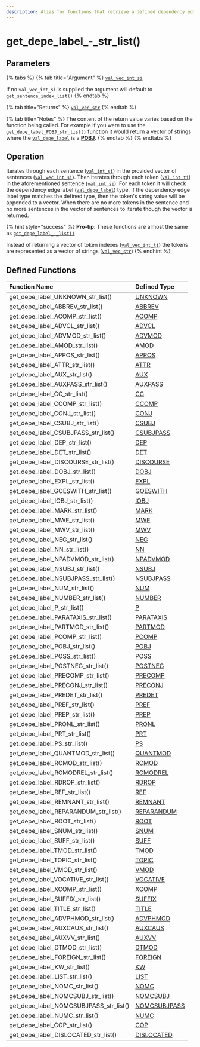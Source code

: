```yaml
---
description: Alias for functions that retrieve a defined dependency edge label type
---
```


# get\_depe\_label\_-\_str\_list\(\)

## Parameters

{% tabs %}
{% tab title="Argument" %}
[`val_vec_int_si`](../../../variable-types/val_vec_int_si.md)

If no `val_vec_int_si` is supplied the argument will default to `get_sentence_index_list()`
{% endtab %}

{% tab title="Returns" %}
[`val_vec_str`](../../../variable-types/val_vec_str.md)
{% endtab %}

{% tab title="Notes" %}
The content of the return value varies based on the function being called. For example if you were to use the `get_depe_label_POBJ_str_list()` function it would return a vector of strings where the [`val_depe_label`](../../../variable-types/val_depe_label.md) is a [**POBJ**](../../../../definitions/dependency-labels/pobj.md).
{% endtab %}
{% endtabs %}

## Operation

Iterates through each sentence \([`val_int_si`](../../../variable-types/val_int_si.md)\) in the provided vector of sentences \([`val_vec_int_si`](../../../variable-types/val_vec_int_si.md)\). Then iterates through each token \([`val_int_ti`](../../../variable-types/val_int_ti.md)\) in the aforementioned sentence \([`val_int_si`](../../../variable-types/val_int_si.md)\). For each token it will check the dependency edge label \([`val_depe_label`](../../../variable-types/val_depe_label.md)\) type. If the dependency edge label type matches the defined type, then the token's string value will be appended to a vector. When there are no more tokens in the sentence and no more sentences in the vector of sentences to iterate though the vector is returned.

{% hint style="success" %}
**Pro-tip**: These functions are almost the same as [`get_depe_label_-_list()`](get_depe_label_-_list.md)

Instead of returning a vector of token indexes \([`val_vec_int_ti`](../../../variable-types/val_vec_int_ti.md)\) the tokens are represented as a vector of strings \([`val_vec_str`](../../../variable-types/val_vec_str.md)\)
{% endhint %}

## Defined Functions

| Function Name | Defined Type |
| :--- | :--- |
| get\_depe\_label\_UNKNOWN\_str\_list\(\) | [UNKNOWN](../../../../definitions/dependency-labels/unknown.md) |
| get\_depe\_label\_ABBREV\_str\_list\(\) | [ABBREV](../../../../definitions/dependency-labels/abbrev.md) |
| get\_depe\_label\_ACOMP\_str\_list\(\) | [ACOMP](../../../../definitions/dependency-labels/acomp.md) |
| get\_depe\_label\_ADVCL\_str\_list\(\) | [ADVCL](../../../../definitions/dependency-labels/advcl.md) |
| get\_depe\_label\_ADVMOD\_str\_list\(\) | [ADVMOD](../../../../definitions/dependency-labels/advmod.md) |
| get\_depe\_label\_AMOD\_str\_list\(\) | [AMOD](../../../../definitions/dependency-labels/amod.md) |
| get\_depe\_label\_APPOS\_str\_list\(\) | [APPOS](../../../../definitions/dependency-labels/appos.md) |
| get\_depe\_label\_ATTR\_str\_list\(\) | [ATTR](../../../../definitions/dependency-labels/attr.md) |
| get\_depe\_label\_AUX\_str\_list\(\) | [AUX](../../../../definitions/dependency-labels/aux.md) |
| get\_depe\_label\_AUXPASS\_str\_list\(\) | [AUXPASS](../../../../definitions/dependency-labels/auxpass.md) |
| get\_depe\_label\_CC\_str\_list\(\) | [CC](../../../../definitions/dependency-labels/cc.md) |
| get\_depe\_label\_CCOMP\_str\_list\(\) | [CCOMP](../../../../definitions/dependency-labels/ccomp.md) |
| get\_depe\_label\_CONJ\_str\_list\(\) | [CONJ](../../../../definitions/dependency-labels/conj.md) |
| get\_depe\_label\_CSUBJ\_str\_list\(\) | [CSUBJ](../../../../definitions/dependency-labels/csubj.md) |
| get\_depe\_label\_CSUBJPASS\_str\_list\(\) | [CSUBJPASS](../../../../definitions/dependency-labels/csubjpass.md) |
| get\_depe\_label\_DEP\_str\_list\(\) | [DEP](../../../../definitions/dependency-labels/dep.md) |
| get\_depe\_label\_DET\_str\_list\(\) | [DET](../../../../definitions/dependency-labels/det.md) |
| get\_depe\_label\_DISCOURSE\_str\_list\(\) | [DISCOURSE](../../../../definitions/dependency-labels/discourse.md) |
| get\_depe\_label\_DOBJ\_str\_list\(\) | [DOBJ](../../../../definitions/dependency-labels/dobj.md) |
| get\_depe\_label\_EXPL\_str\_list\(\) | [EXPL](../../../../definitions/dependency-labels/expl.md) |
| get\_depe\_label\_GOESWITH\_str\_list\(\) | [GOESWITH](../../../../definitions/dependency-labels/goeswith.md) |
| get\_depe\_label\_IOBJ\_str\_list\(\) | [IOBJ](../../../../definitions/dependency-labels/iobj.md) |
| get\_depe\_label\_MARK\_str\_list\(\) | [MARK](../../../../definitions/dependency-labels/mark.md) |
| get\_depe\_label\_MWE\_str\_list\(\) | [MWE](../../../../definitions/dependency-labels/mwe.md) |
| get\_depe\_label\_MWV\_str\_list\(\) | [MWV](../../../../definitions/dependency-labels/mwv.md) |
| get\_depe\_label\_NEG\_str\_list\(\) | [NEG](../../../../definitions/dependency-labels/neg.md) |
| get\_depe\_label\_NN\_str\_list\(\) | [NN](../../../../definitions/dependency-labels/nn.md) |
| get\_depe\_label\_NPADVMOD\_str\_list\(\) | [NPADVMOD](../../../../definitions/dependency-labels/npadvmod.md) |
| get\_depe\_label\_NSUBJ\_str\_list\(\) | [NSUBJ](../../../../definitions/dependency-labels/nsubj.md) |
| get\_depe\_label\_NSUBJPASS\_str\_list\(\) | [NSUBJPASS](../../../../definitions/dependency-labels/nsubjpass.md) |
| get\_depe\_label\_NUM\_str\_list\(\) | [NUM](../../../../definitions/dependency-labels/num.md) |
| get\_depe\_label\_NUMBER\_str\_list\(\) | [NUMBER](../../../../definitions/dependency-labels/number.md) |
| get\_depe\_label\_P\_str\_list\(\) | [P](../../../../definitions/dependency-labels/p.md) |
| get\_depe\_label\_PARATAXIS\_str\_list\(\) | [PARATAXIS](../../../../definitions/dependency-labels/parataxis.md) |
| get\_depe\_label\_PARTMOD\_str\_list\(\) | [PARTMOD](../../../../definitions/dependency-labels/partmod.md) |
| get\_depe\_label\_PCOMP\_str\_list\(\) | [PCOMP](../../../../definitions/dependency-labels/pcomp.md) |
| get\_depe\_label\_POBJ\_str\_list\(\) | [POBJ](../../../../definitions/dependency-labels/pobj.md) |
| get\_depe\_label\_POSS\_str\_list\(\) | [POSS](../../../../definitions/dependency-labels/poss.md) |
| get\_depe\_label\_POSTNEG\_str\_list\(\) | [POSTNEG](../../../../definitions/dependency-labels/postneg.md) |
| get\_depe\_label\_PRECOMP\_str\_list\(\) | [PRECOMP](../../../../definitions/dependency-labels/precomp.md) |
| get\_depe\_label\_PRECONJ\_str\_list\(\) | [PRECONJ](../../../../definitions/dependency-labels/preconj.md) |
| get\_depe\_label\_PREDET\_str\_list\(\) | [PREDET](../../../../definitions/dependency-labels/predet.md) |
| get\_depe\_label\_PREF\_str\_list\(\) | [PREF](../../../../definitions/dependency-labels/pref.md) |
| get\_depe\_label\_PREP\_str\_list\(\) | [PREP](../../../../definitions/dependency-labels/prep.md) |
| get\_depe\_label\_PRONL\_str\_list\(\) | [PRONL](../../../../definitions/dependency-labels/pronl.md) |
| get\_depe\_label\_PRT\_str\_list\(\) | [PRT](../../../../definitions/dependency-labels/prt.md) |
| get\_depe\_label\_PS\_str\_list\(\) | [PS](../../../../definitions/dependency-labels/ps.md) |
| get\_depe\_label\_QUANTMOD\_str\_list\(\) | [QUANTMOD](../../../../definitions/dependency-labels/quantmod.md) |
| get\_depe\_label\_RCMOD\_str\_list\(\) | [RCMOD](../../../../definitions/dependency-labels/rcmod.md) |
| get\_depe\_label\_RCMODREL\_str\_list\(\) | [RCMODREL](../../../../definitions/dependency-labels/rcmodrel.md) |
| get\_depe\_label\_RDROP\_str\_list\(\) | [RDROP](../../../../definitions/dependency-labels/rdrop.md) |
| get\_depe\_label\_REF\_str\_list\(\) | [REF](../../../../definitions/dependency-labels/ref.md) |
| get\_depe\_label\_REMNANT\_str\_list\(\) | [REMNANT](../../../../definitions/dependency-labels/remnant.md) |
| get\_depe\_label\_REPARANDUM\_str\_list\(\) | [REPARANDUM](../../../../definitions/dependency-labels/reparandum.md) |
| get\_depe\_label\_ROOT\_str\_list\(\) | [ROOT](../../../../definitions/dependency-labels/root.md) |
| get\_depe\_label\_SNUM\_str\_list\(\) | [SNUM](../../../../definitions/dependency-labels/snum.md) |
| get\_depe\_label\_SUFF\_str\_list\(\) | [SUFF](../../../../definitions/dependency-labels/suff.md) |
| get\_depe\_label\_TMOD\_str\_list\(\) | [TMOD](../../../../definitions/dependency-labels/tmod.md) |
| get\_depe\_label\_TOPIC\_str\_list\(\) | [TOPIC](../../../../definitions/dependency-labels/topic.md) |
| get\_depe\_label\_VMOD\_str\_list\(\) | [VMOD](../../../../definitions/dependency-labels/vmod.md) |
| get\_depe\_label\_VOCATIVE\_str\_list\(\) | [VOCATIVE](../../../../definitions/dependency-labels/vocative.md) |
| get\_depe\_label\_XCOMP\_str\_list\(\) | [XCOMP](../../../../definitions/dependency-labels/xcomp.md) |
| get\_depe\_label\_SUFFIX\_str\_list\(\) | [SUFFIX](../../../../definitions/dependency-labels/suffix.md) |
| get\_depe\_label\_TITLE\_str\_list\(\) | [TITLE](../../../../definitions/dependency-labels/title.md) |
| get\_depe\_label\_ADVPHMOD\_str\_list\(\) | [ADVPHMOD](../../../../definitions/dependency-labels/advphmod.md) |
| get\_depe\_label\_AUXCAUS\_str\_list\(\) | [AUXCAUS](../../../../definitions/dependency-labels/auxcaus.md) |
| get\_depe\_label\_AUXVV\_str\_list\(\) | [AUXVV](../../../../definitions/dependency-labels/auxvv.md) |
| get\_depe\_label\_DTMOD\_str\_list\(\) | [DTMOD](../../../../definitions/dependency-labels/dtmod.md) |
| get\_depe\_label\_FOREIGN\_str\_list\(\) | [FOREIGN](../../../../definitions/dependency-labels/foreign.md) |
| get\_depe\_label\_KW\_str\_list\(\) | [KW](../../../../definitions/dependency-labels/kw.md) |
| get\_depe\_label\_LIST\_str\_list\(\) | [LIST](../../../../definitions/dependency-labels/list.md) |
| get\_depe\_label\_NOMC\_str\_list\(\) | [NOMC](../../../../definitions/dependency-labels/nomc.md) |
| get\_depe\_label\_NOMCSUBJ\_str\_list\(\) | [NOMCSUBJ](../../../../definitions/dependency-labels/nomcsubj.md) |
| get\_depe\_label\_NOMCSUBJPASS\_str\_list\(\) | [NOMCSUBJPASS](../../../../definitions/dependency-labels/nomcsubjpass.md) |
| get\_depe\_label\_NUMC\_str\_list\(\) | [NUMC](../../../../definitions/dependency-labels/numc.md) |
| get\_depe\_label\_COP\_str\_list\(\) | [COP](../../../../definitions/dependency-labels/cop.md) |
| get\_depe\_label\_DISLOCATED\_str\_list\(\) | [DISLOCATED](../../../../definitions/dependency-labels/dislocated.md) |

